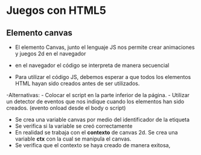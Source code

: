 # Juegos con HTML5

## Elemento canvas 

- El elemento Canvas, junto el lenguaje JS nos permite crear animaciones y juegos 2d en el navegador 

- en el navegador el código se interpreta de manera secuencial

- Para utilizar el código JS, debemos esperar a que todos los elementos HTML hayan sido creados antes de ser utilizados.

-Alternativas:
    - Colocar el script en la parte inferior de la página.
    - Utilizar un detector de eventos que nos indique cuando los elementos han sido creados. (evento onload desde el body o script)

- Se crea una variable canvas por medio del identificador de la etiqueta
- Se verifica si la variable se creó correctamente
- En realidad se trabaja con el **contexto** de canvas 2d. Se crea una variable **ctx** con la cual se manipula el canvas.
- Se verifica que el contexto se haya creado de manera exitosa, 